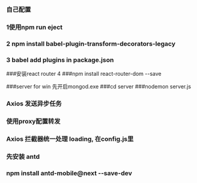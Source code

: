 ### 自己配置 
### 1使用npm run eject
### 2 npm install babel-plugin-transform-decorators-legacy
### 3 babel add plugins in package.json


###安装react router 4
###npm install react-router-dom --save


###server for win 先开启mongod.exe 
###cd server
###nodemon server.js

### Axios 发送异步任务
### 使用proxy配置转发
### Axios 拦截器统一处理 loading, 在config.js里
### 先安装 antd
### npm install antd-mobile@next --save-dev